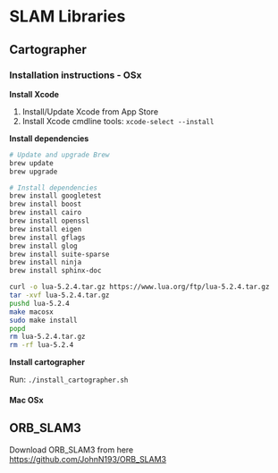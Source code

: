# SLAM Libraries

## Cartographer

### Installation instructions - OSx

**Install Xcode**
1. Install/Update Xcode from App Store
1. Install Xcode cmdline tools: `xcode-select --install`

**Install dependencies**
```bash
# Update and upgrade Brew
brew update
brew upgrade
```

```bash
# Install dependencies
brew install googletest
brew install boost
brew install cairo
brew install openssl
brew install eigen
brew install gflags
brew install glog
brew install suite-sparse
brew install ninja
brew install sphinx-doc
```

```bash
curl -o lua-5.2.4.tar.gz https://www.lua.org/ftp/lua-5.2.4.tar.gz
tar -xvf lua-5.2.4.tar.gz
pushd lua-5.2.4
make macosx
sudo make install
popd
rm lua-5.2.4.tar.gz
rm -rf lua-5.2.4
```

**Install cartographer**

Run: `./install_cartographer.sh`

#### Mac OSx


## ORB_SLAM3
Download ORB_SLAM3 from here https://github.com/JohnN193/ORB_SLAM3
